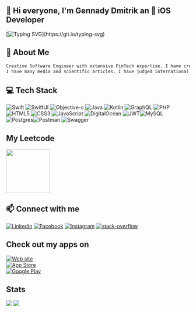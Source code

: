 ## 👋 Hi everyone, I'm Gennady Dmitrik an  iOS Developer

<!---![](https://komarev.com/ghpvc/?username=ndwdm&label=Profile%20views&color=0e75b6&style=flat)-->

[![Typing SVG](https://readme-typing-svg.herokuapp.com?color=%2336BCF7&lines=hello+world!)](https://git.io/typing-svg)

## 💫 About Me
```bash
Creative Software Engineer with extensive FinTech expertise. I have created the Moonlight open-sourced TOP App Store with AR, FeATness HealthTech app, getBUS public transport routing app, and many others.
I have many media and scientific articles. I have judged international startups, contests, and hackathons.
```

## 💻 Tech Stack
![Swift](https://img.shields.io/badge/Swift-F22F46?style=plastic&logo=swift&logoColor=white) ![SwiftUI](https://img.shields.io/badge/SwiftUI-F22F46?style=plastic&logo=swiftui&logoColor=white) ![Objective-c](https://img.shields.io/badge/Objective-c-F22F46?style=plastic&logo=objective-c&logoColor=white) ![Java](https://img.shields.io/badge/java-%2300ADD8.svg?style=plastic&logo=java&logoColor=white) ![Kotlin](https://img.shields.io/badge/kotlin-%2300ADD8.svg?style=plastic&logo=kotlin&logoColor=white) ![GraphQL](https://img.shields.io/badge/-GraphQL-E10098?style=plastic&logo=graphql&logoColor=white) ![PHP](https://img.shields.io/badge/php-%23777BB4.svg?style=plastic&logo=php&logoColor=white) ![HTML5](https://img.shields.io/badge/html5-%23E34F26.svg?style=plastic&logo=html5&logoColor=white) ![CSS3](https://img.shields.io/badge/css3-%231572B6.svg?style=plastic&logo=css3&logoColor=white) ![JavaScript](https://img.shields.io/badge/javascript-%23323330.svg?style=plastic&logo=javascript&logoColor=%23F7DF1E) ![DigitalOcean](https://img.shields.io/badge/DigitalOcean-%230167ff.svg?style=plastic&logo=digitalOcean&logoColor=white) ![JWT](https://img.shields.io/badge/JWT-black?style=plastic&logo=JSON%20web%20tokens)![MySQL](https://img.shields.io/badge/mysql-4479A1.svg?style=plastic&logo=mysql&logoColor=white) ![Postgres](https://img.shields.io/badge/postgres-%23316192.svg?style=plastic&logo=postgresql&logoColor=white)![Postman](https://img.shields.io/badge/Postman-FF6C37?style=plastic&logo=postman&logoColor=white) ![Swagger](https://img.shields.io/badge/-Swagger-%23Clojure?style=plastic&logo=swagger&logoColor=white)


## My Leetcode
<a href="https://leetcode.com/ndwdm/" target="_blank"><img src="https://miro.medium.com/v2/resize:fit:1400/1*gBkMCGTAdSk4tu17SCa7RQ.png" width="120"></a>

## 📫 Connect with me

[![LinkedIn](https://camo.githubusercontent.com/d90c501c7f68295cfcab6a68b761ba5b1101292b8ac9895eaeca253df2e53eb3/68747470733a2f2f696d672e736869656c64732e696f2f62616467652f6c696e6b6564696e2d2532333030373742352e7376673f267374796c653d666f722d7468652d6261646765266c6f676f3d6c696e6b6564696e266c6f676f436f6c6f723d7768697465)](https://linkedin.com/in/gennadydmitrik)
[![Facebook](https://img.shields.io/badge/Facebook-1877F2.svg?style=for-the-badge&logo=Facebook&logoColor=white)](https://www.facebook.com/profile.php?id=61575691293727)
[![Instagram](https://img.shields.io/badge/Instagram-E4405F.svg?style=for-the-badge&logo=Instagram&logoColor=white)](https://www.instagram.com/the_memories_are_worth_it)
[![stack-overflow](https://img.shields.io/badge/stack%20overflow-FE7A16?logo=stack-overflow&logoColor=white&style=for-the-badge)](https://stackoverflow.com/users/8055516/gennady-dmitrik)


## Check out my apps on

[![Web site](http://newdigital.world/gallery.png)](https://newdigital.world/)
<br>
[![App Store](http://newdigital.world/assets/images/icons/appStore.png)](https://itunes.apple.com/us/developer/gennady-dmitrik/id1154228999)
<br>
[![Google Play](http://newdigital.world/assets/images/icons/googlePlay.png)](https://play.google.com/store/apps/developer?id=Gennady+Dmitrik+NDW)

## Stats
<img src="https://github-readme-stats.vercel.app/api/top-langs?username=ndwdm&bg_color=10,030170,5271FF&title_color=fff&text_color=fff">
<img src="https://github-readme-stats.vercel.app/api?username=ndwdm&include_all_commits=true&count_private=tru&bg_color=10,030170,5271FF&title_color=fff&text_color=fff">
